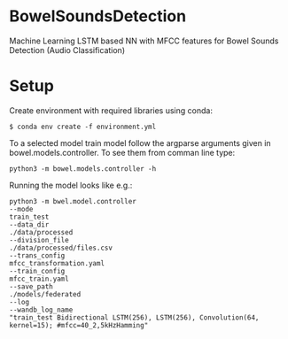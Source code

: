 # BowelSoundsDetection
Machine Learning LSTM based NN with MFCC features for Bowel Sounds Detection (Audio Classification) 
# Setup

Create environment with required libraries using conda:

```
$ conda env create -f environment.yml
```


To a selected model train model follow the argparse arguments given in bowel.models.controller.
To see them from comman line type:
```
python3 -m bowel.models.controller -h
```

Running the model looks like e.g.:
```
python3 -m bwel.model.controller 
--mode
train_test
--data_dir
./data/processed
--division_file
./data/processed/files.csv
--trans_config
mfcc_transformation.yaml
--train_config
mfcc_train.yaml
--save_path
./models/federated
--log
--wandb_log_name
"train_test Bidirectional LSTM(256), LSTM(256), Convolution(64, kernel=15); #mfcc=40_2,5kHzHamming"
```

